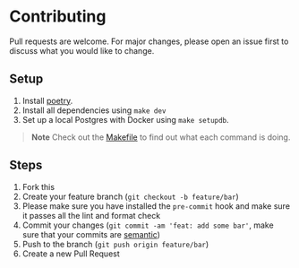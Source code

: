 # Contributing

Pull requests are welcome. For major changes, please open an issue first to discuss what you would like to change.

## Setup

1. Install [poetry](https://python-poetry.org/docs/#installation).
2. Install all dependencies using `make dev`
3. Set up a local Postgres with Docker using `make setupdb`.

> **Note**
> Check out the [Makefile](../Makefile) to find out what each command is doing.

## Steps

1. Fork this
2. Create your feature branch (`git checkout -b feature/bar`)
3. Please make sure you have installed the `pre-commit` hook and make sure it passes all the lint and format check
4. Commit your changes (`git commit -am 'feat: add some bar'`, make sure that your commits are [semantic](https://www.conventionalcommits.org/en/v1.0.0/#summary))
5. Push to the branch (`git push origin feature/bar`)
6. Create a new Pull Request

